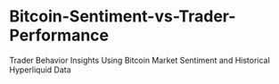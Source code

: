 # Bitcoin-Sentiment-vs-Trader-Performance
Trader Behavior Insights Using Bitcoin Market Sentiment and Historical Hyperliquid Data
